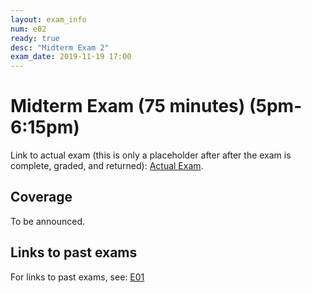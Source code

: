 ```yaml
---
layout: exam_info
num: e02
ready: true
desc: "Midterm Exam 2"
exam_date: 2019-11-19 17:00
---
```


<div style="display:none;">  http://ucsb-cs56-f19.github.io/exam/e02
</div>

# Midterm Exam (75 minutes) (5pm-6:15pm)

Link to actual exam (this is only a placeholder after after the exam is complete, graded,
and returned): [Actual Exam](cs56_f19_e02/).



## Coverage

To be announced.


## Links to past exams

For links to past exams, see: [E01](/f19/exam/e01)

